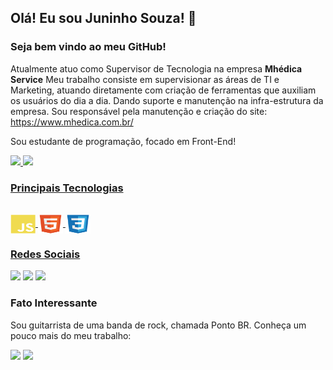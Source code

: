 ## Olá! Eu sou Juninho Souza! 👋

### Seja bem vindo ao meu GitHub!


Atualmente atuo como Supervisor de Tecnologia na empresa **Mhédica Service** 
Meu trabalho consiste em supervisionar as áreas de TI e Marketing, atuando diretamente com criação de ferramentas que auxiliam os usuários do dia a dia. 
Dando suporte e manutenção na infra-estrutura da empresa.
Sou responsável pela manutenção e criação do site: https://www.mhedica.com.br/

Sou estudante de programação, focado em Front-End!

<div display="flex">
  <a href="https://github.com/JuninhoSouza25" >
  <img max-height="180em" width="50%" src="https://github-readme-stats.vercel.app/api?username=JuninhoSouza25&show_icons=true&theme=dracula&include_all_commits=true&count_private=true"/>
  <img max-height="180em" width="50%" src="https://github-readme-stats.vercel.app/api/top-langs/?username=JuninhoSouza25&layout=compact&langs_count=7&theme=dracula"/>  
</div> 
  
### Principais Tecnologias
  
<div style="display: inline_block"><br>
  <img align="center" alt="Juninho-Js" height="30" width="40" src="https://raw.githubusercontent.com/devicons/devicon/master/icons/javascript/javascript-plain.svg">
  <img align="center" alt="Juninho-HTML" height="30" width="40" src="https://raw.githubusercontent.com/devicons/devicon/master/icons/html5/html5-original.svg">
  <img align="center" alt="Juninho-CSS" height="30" width="40" src="https://raw.githubusercontent.com/devicons/devicon/master/icons/css3/css3-original.svg">
</div>

  
### Redes Sociais
  
  <a href="https://instagram.com/juninhosouza25" target="_blank"><img src="https://img.shields.io/badge/-instagram-ff69b4" target="_blank"></a>
  <a href="https://www.linkedin.com/in/eugeniopacelli2506/" target="_blank"><img src="https://img.shields.io/badge/-linkedin-blue" target="_blank"></a>
  <a href="https://www.facebook.com/juninho.souza.752/" target="_blank"><img src="https://img.shields.io/badge/-facebook-blue" target="_blank"></a>
  
  
### Fato Interessante
  
  Sou guitarrista de uma banda de rock, chamada Ponto BR.
  Conheça um pouco mais do meu trabalho:
  
  <a href="https://instagram.com/pontobrbanda" target="_blank"><img src="https://img.shields.io/badge/-instagram-ff69b4" target="_blank"></a>
  <a href="https://www.bandapontobr.com.br" target="_blank"><img src="https://img.shields.io/badge/-pontobr-red" target="_blank"></a>
  
